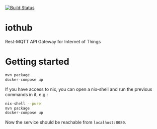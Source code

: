 [![Build Status](https://travis-ci.org/cmccauley/iothub.svg?branch=master)](https://travis-ci.org/cmccauley/iothub)

# iothub
Rest-MQTT API Gateway for Internet of Things

# Getting started

```sh
mvn package
docker-compose up
```

If you have access to nix, you can open a nix-shell and run the previous commands in it, e.g.:
```sh
nix-shell --pure
mvn package
docker-compose up
```

Now the service should be reachable from `localhost:8080`.


